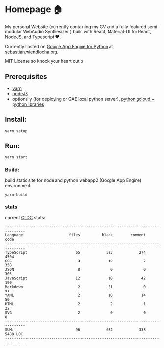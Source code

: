 # Homepage 🏠

My personal Website (currently containing my CV and a fully featured semi-modular WebAudio Synthesizer ) build with React, Material-UI for React, NodeJS, and Typescript ❤️.

Currently hosted on [Google App Engine for Python](https://cloud.google.com/appengine/docs/standard/python3) at [sebastian.wiendlocha.org](https://sebastian.wiendlocha.org).

MIT License so knock your heart out :)

## Prerequisites

- [yarn](https://yarnpkg.com/en/)
- [nodeJS](https://nodejs.org/en/)
- optionally (for deploying or GAE local python server), [python gcloud + python libraries](https://cloud.google.com/appengine/docs/standard/python/tools/using-local-server)

## Install:

`yarn setup`

## Run:

`yarn start`

### Build:

build static site for node and python webapp2 (Google App Engine) environment:

`yarn build`

### stats

current [CLOC](http://cloc.sourceforge.net/) stats:

```
-------------------------------------------------------------------------------
Language                     files          blank        comment           code
-------------------------------------------------------------------------------
TypeScript                      65            593            274           4504
CSS                              3             40              7            358
JSON                             8              0              0            305
JavaScript                      12             18             42            190
Markdown                         2             21              0             51
YAML                             2             10             14             50
HTML                             2              2              1             22
SVG                              2              0              0              8
-------------------------------------------------------------------------------
SUM:                            96            684            338           5488 LOC
-------------------------------------------------------------------------------
```
